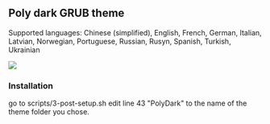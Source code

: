 ## Poly dark GRUB theme

Supported languages: Chinese (simplified), English, French, German, Italian, Latvian, Norwegian, Portuguese, Russian, Rusyn, Spanish, Turkish, Ukrainian

![](https://i.imgur.com/OHGyR2N.gif)

### Installation

go to scripts/3-post-setup.sh edit line 43 "PolyDark" to the name 
of the theme folder you chose.